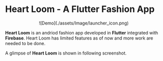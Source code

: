 # Heart Loom - A Flutter Fashion App

<p align="center">
    ![Demo](./assets/Image/launcher_icon.png)
</p>

**Heart Loom** is an andriod fashion app developed in **Flutter** integrated with **Firebase**. Heart Loom has limited features as of now and more work are needed to be done.

A glimpse of **Heart Loom** is shown in following screenshot.
